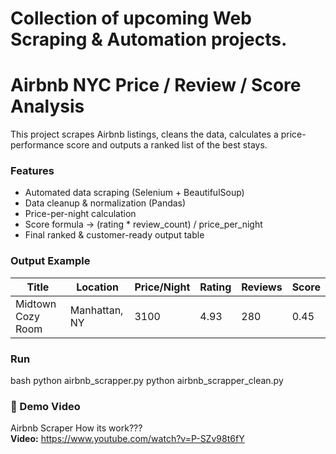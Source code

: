 # Collection of upcoming Web Scraping & Automation projects.
# Airbnb NYC Price / Review / Score Analysis

This project scrapes Airbnb listings, cleans the data, calculates a price-performance score and outputs a ranked list of the best stays.

### Features
- Automated data scraping (Selenium + BeautifulSoup)
- Data cleanup & normalization (Pandas)
- Price-per-night calculation
- Score formula → (rating * review_count) / price_per_night
- Final ranked & customer-ready output table

### Output Example

| Title | Location | Price/Night | Rating | Reviews | Score |
|-------|----------|-------------|--------|---------|-------|
| Midtown Cozy Room | Manhattan, NY | 3100 | 4.93 | 280 | 0.45 |

### Run
bash
python airbnb_scrapper.py
python airbnb_scrapper_clean.py

### 🎥 Demo Video

Airbnb Scraper How its work???  
**Video:** https://www.youtube.com/watch?v=P-SZv98t6fY
